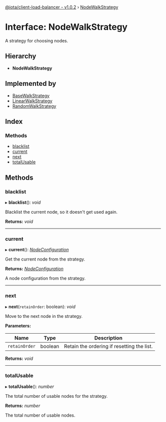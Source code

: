 [@iota/client-load-balancer - v1.0.2](../README.md) › [NodeWalkStrategy](nodewalkstrategy.md)

# Interface: NodeWalkStrategy

A strategy for choosing nodes.

## Hierarchy

* **NodeWalkStrategy**

## Implemented by

* [BaseWalkStrategy](../classes/basewalkstrategy.md)
* [LinearWalkStrategy](../classes/linearwalkstrategy.md)
* [RandomWalkStrategy](../classes/randomwalkstrategy.md)

## Index

### Methods

* [blacklist](nodewalkstrategy.md#blacklist)
* [current](nodewalkstrategy.md#current)
* [next](nodewalkstrategy.md#next)
* [totalUsable](nodewalkstrategy.md#totalusable)

## Methods

###  blacklist

▸ **blacklist**(): *void*

Blacklist the current node, so it doesn't get used again.

**Returns:** *void*

___

###  current

▸ **current**(): *[NodeConfiguration](../classes/nodeconfiguration.md)*

Get the current node from the strategy.

**Returns:** *[NodeConfiguration](../classes/nodeconfiguration.md)*

A node configuration from the strategy.

___

###  next

▸ **next**(`retainOrder`: boolean): *void*

Move to the next node in the strategy.

**Parameters:**

Name | Type | Description |
------ | ------ | ------ |
`retainOrder` | boolean | Retain the ordering if resetting the list.  |

**Returns:** *void*

___

###  totalUsable

▸ **totalUsable**(): *number*

The total number of usable nodes for the strategy.

**Returns:** *number*

The total number of usable nodes.
